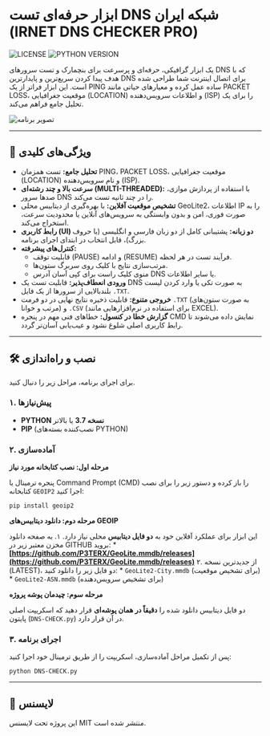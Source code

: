 # ابزار حرفه‌ای تست DNS شبکه ایران (IRNET DNS CHECKER PRO)

![LICENSE](https://img.shields.io/badge/license-MIT-blue.svg)
![PYTHON VERSION](https://img.shields.io/badge/python-3.7+-brightgreen.svg)

یک ابزار گرافیکی، حرفه‌ای و پرسرعت برای بنچمارک و تست سرورهای DNS که با هدف پیدا کردن سریع‌ترین و پایدارترین DNS برای اتصال اینترنت شما طراحی شده است. این ابزار فراتر از یک PING ساده عمل کرده و معیارهای حیاتی مانند PACKET LOSS، موقعیت جغرافیایی (LOCATION) و اطلاعات سرویس‌دهنده (ISP) را برای یک تحلیل جامع فراهم می‌کند.

![تصویر برنامه](https://github.com/user-attachments/assets/22905402-f1e6-4775-9f8b-9d4945cda441)





---

## 🚀 ویژگی‌های کلیدی

* **تحلیل جامع:** تست همزمان PING، PACKET LOSS، موقعیت جغرافیایی (LOCATION) و نام سرویس‌دهنده (ISP).
* **سرعت بالا و چند رشته‌ای (MULTI-THREADED):** با استفاده از پردازش موازی، صدها سرور DNS را در چند ثانیه تست می‌کند.
* **تشخیص موقعیت آفلاین:** با بهره‌گیری از دیتابیس محلی GeoLite2، اطلاعات IP را به صورت فوری، امن و بدون وابستگی به سرویس‌های آنلاین یا محدودیت سرعت، استخراج می‌کند.
* **رابط کاربری (UI) دو زبانه:** پشتیبانی کامل از دو زبان فارسی و انگلیسی (با حروف بزرگ)، قابل انتخاب در ابتدای اجرای برنامه.
* **کنترل‌های پیشرفته:**
    * قابلیت توقف (PAUSE) و ادامه (RESUME) فرآیند تست در هر لحظه.
    * مرتب‌سازی نتایج با کلیک روی سربرگ ستون‌ها.
    * منوی کلیک راست برای کپی آسان آدرس DNS یا سایر اطلاعات.
* **ورودی انعطاف‌پذیر:** قابلیت تست یک DNS به صورت تکی یا وارد کردن لیست بلندبالایی از سرورها از یک فایل `.TXT`.
* **خروجی متنوع:** قابلیت ذخیره نتایج نهایی در دو فرمت `.TXT` (به صورت ستون‌های مرتب و خوانا) و `.CSV` (برای استفاده در نرم‌افزارهایی مانند EXCEL).
* **گزارش خطا در کنسول:** خطاهای فنی مهم در پنجره CMD نمایش داده می‌شوند تا رابط کاربری اصلی شلوغ نشود و عیب‌یابی آسان‌تر گردد.

---

## 🛠️ نصب و راه‌اندازی

برای اجرای برنامه، مراحل زیر را دنبال کنید.

### ۱. پیش‌نیازها

* **PYTHON نسخه 3.7** یا بالاتر
* **PIP** (نصب‌کننده بسته‌های PYTHON)

### ۲. آماده‌سازی

**مرحله اول: نصب کتابخانه مورد نیاز**

پنجره ترمینال یا Command Prompt (CMD) را باز کرده و دستور زیر را برای نصب کتابخانه `GEOIP2` اجرا کنید:
```shell
pip install geoip2
```

**مرحله دوم: دانلود دیتابیس‌های GEOIP**

این ابزار برای عملکرد آفلاین خود به **دو فایل دیتابیس** محلی نیاز دارد.
۱. به صفحه دانلود مخزن معتبر زیر در GITHUB بروید:
    * **[https://github.com/P3TERX/GeoLite.mmdb/releases](https://github.com/P3TERX/GeoLite.mmdb/releases)**
۲. از جدیدترین نسخه (LATEST)، دو فایل زیر را دانلود کنید:
    * `GeoLite2-City.mmdb` (برای تشخیص موقعیت)
    * `GeoLite2-ASN.mmdb` (برای تشخیص سرویس‌دهنده)

**مرحله سوم: چیدمان پوشه پروژه**

دو فایل دیتابیس دانلود شده را **دقیقاً در همان پوشه‌ای** قرار دهید که اسکریپت اصلی پایتون (`DNS-CHECK.py`) در آن قرار دارد.

### ۳. اجرای برنامه

پس از تکمیل مراحل آماده‌سازی، اسکریپت را از طریق ترمینال خود اجرا کنید:
```shell
python DNS-CHECK.py
```
---

## 📜 لایسنس

این پروژه تحت لایسنس MIT منتشر شده است.
